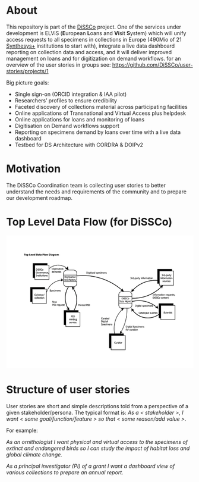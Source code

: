 # About

This repository is part of the [DiSSCo](https://dissco.eu) project. One of the services under development is ELViS (**E**uropean **L**oans and **Vi**sit **S**ystem) which will unify access requests to all specimens in collections in Europe (490Mio of 21 [Synthesys+](http://www.synthesys.info/) institutions to start with), integrate a live data dashboard reporting on collection data and access, and it will deliver improved management on loans and for digitization on demand workflows. for an overview of the user stories in groups see: https://github.com/DiSSCo/user-stories/projects/1

Big picture goals: 
* Single sign-on (ORCID integration & IAA pilot)
* Researchers’ profiles to ensure credibility
* Faceted discovery of collections material across participating facilities
* Online applications of Transnational and Virtual Access plus helpdesk
* Online applications for loans and monitoring of loans
* Digitisation on Demand workflows support
* Reporting on specimens demand by loans over time with a live data dashboard
* Testbed for DS Architecture with CORDRA & DOIPv2

# Motivation

The DiSSCo Coordination team is collecting user stories to better understand the needs and requirements of the community and to prepare our development roadmap.

# Top Level Data Flow (for DiSSCo) 

![top level data flow](top-level-data-flow-diagram-in-DiSSCo.png)


# Structure of user stories 

User stories are short and simple descriptions told from a perspective of a given stakeholder/persona. The typical format is: 
*As a < stakeholder >, I want < some goal/function/feature > so that < some reason/add value >*.

For example: 

*As an ornithologist I want physical and virtual access to the specimens of extinct and endangered birds so I can study the impact of habitat loss and global climate change.*

*As a principal investigator (PI) of a grant I want a dashboard view of various collections to prepare an annual report.*
